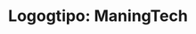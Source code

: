 ---
title: "Logogtipo: ManingTech"
image_path: /assets/img/graphic/logotipos/maningtech/maningtech.svg
image_small: /assets/img/graphic/logotipos/maningtech/maningtech-100.jpg
image_medium: /assets/img/graphic/logotipos/maningtech/maningtech@2x-100.jpg
image_big: /assets/img/graphic/logotipos/maningtech/maningtech@3x-100.jpg
---